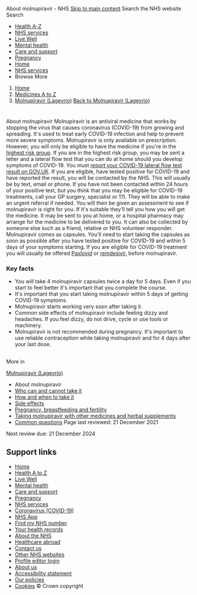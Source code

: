 
About molnupiravir - NHS
[Skip to main content](#maincontent)
Search the NHS website
Search
* [Health A-Z](/conditions/)
* [NHS services](/nhs-services/)
* [Live Well](/live-well/)
* [Mental health](/mental-health/)
* [Care and support](/conditions/social-care-and-support-guide/)
* [Pregnancy](/pregnancy/)
* [Home](/)
* [NHS services](/nhs-services/)
* Browse
 More
1. [Home](/)
2. [Medicines A to Z](/medicines/)
3. [Molnupiravir (Lagevrio)](/medicines/molnupiravir/)
[Back to 
 Molnupiravir (Lagevrio)](/medicines/molnupiravir/) 
# 
 
 About molnupiravir
Molnupiravir is an antiviral medicine that works by stopping the virus that causes coronavirus (COVID-19) from growing and spreading.
It's used to treat early COVID-19 infection and help to prevent more severe symptoms.
Molnupiravir is only available on prescription. However, you will only be eligible to have the medicine if you're in the [highest risk group](/medicines/molnupiravir/who-can-and-cannot-take-molnupiravir/).
If you are in the highest risk group, you may be sent a letter and a lateral flow test that you can do at home should you develop symptoms of COVID-19. You must [report your COVID-19 lateral flow test result on GOV.UK](https://www.gov.uk/report-covid19-result).
If you are eligible, have tested positive for COVID-19 and have reported the result, you will be contacted by the NHS. This will usually be by text, email or phone.
If you have not been contacted within 24 hours of your positive test, but you think that you may be eligible for COVID-19 treatments, call your GP surgery, specialist or 111. They will be able to make an urgent referral if needed.
You will then be given an assessment to see if molnupiravir is right for you. If it's suitable they’ll tell you how you will get the medicine. It may be sent to you at home, or a hospital pharmacy may arrange for the medicine to be delivered to you. It can also be collected by someone else such as a friend, relative or NHS volunteer responder.
Molnupiravir comes as capsules. You'll need to start taking the capsules as soon as possible after you have tested positive for COVID-19 and within 5 days of your symptoms starting.
If you are eligible for COVID-19 treatment you will usually be offered [Paxlovid](/medicines/paxlovid/) or [remdesivir](/medicines/remdesivir-veklury/), before molnupiravir.
### Key facts
* You will take 4 molnupiravir capsules twice a day for 5 days. Even if you start to feel better it's important that you complete the course.
* It's important that you start taking molnupiravir within 5 days of getting COVID-19 symptoms.
* Molnupiravir starts working very soon after taking it.
* Common side effects of molnupiravir include feeling dizzy and headaches. If you feel dizzy, do not drive, cycle or use tools or machinery.
* Molnupiravir is not recommended during pregnancy. It's important to use reliable contraception while taking molnupiravir and for 4 days after your last dose.
## 
 More in
 
 [Molnupiravir (Lagevrio)](/medicines/molnupiravir/)
* About molnupiravir
* [Who can and cannot take it](https://www.nhs.uk/medicines/molnupiravir/who-can-and-cannot-take-molnupiravir/)
* [How and when to take it](https://www.nhs.uk/medicines/molnupiravir/how-and-when-to-take-molnupiravir/)
* [Side effects](https://www.nhs.uk/medicines/molnupiravir/side-effects-of-molnupiravir/)
* [Pregnancy, breastfeeding and fertility](https://www.nhs.uk/medicines/molnupiravir/pregnancy-breastfeeding-and-fertility-while-taking-molnupiravir/)
* [Taking molnupiravir with other medicines and herbal supplements](https://www.nhs.uk/medicines/molnupiravir/taking-molnupiravir-with-other-medicines-and-herbal-supplements/)
* [Common questions](https://www.nhs.uk/medicines/molnupiravir/common-questions-about-molnupiravir/)
 Page last reviewed: 21 December 2021
   
 Next review due: 21 December 2024
 
## Support links
* [Home](/)
* [Health A to Z](/conditions/)
* [Live Well](/live-well/)
* [Mental health](/mental-health/)
* [Care and support](/conditions/social-care-and-support-guide/)
* [Pregnancy](/pregnancy/)
* [NHS services](/nhs-services/)
* [Coronavirus (COVID-19)](/conditions/coronavirus-covid-19/)
* [NHS App](/nhs-app/)
* [Find my NHS number](/nhs-services/online-services/find-nhs-number/)
* [Your health records](/using-the-nhs/about-the-nhs/your-health-records/)
* [About the NHS](/using-the-nhs/about-the-nhs/)
* [Healthcare abroad](/using-the-nhs/healthcare-abroad/apply-for-a-free-uk-global-health-insurance-card-ghic/)
* [Contact us](/contact-us/)
* [Other NHS websites](/nhs-sites/)
* [Profile editor login](/our-policies/profile-editor-login/)
* [About us](/about-us/)
* [Accessibility statement](/accessibility-statement/)
* [Our policies](/our-policies/)
* [Cookies](/our-policies/cookies-policy/)
© Crown copyright
